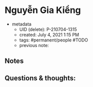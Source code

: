 # Nguyễn Gia Kiểng

- metadata
	- UID (delete): P-210704-1315
	- created: July 4, 2021 1:15 PM
	- tags: #permanent/people #TODO 
	- previous note:

## Notes

## Questions & thoughts:

